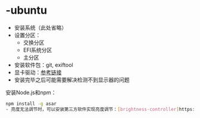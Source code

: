 # -ubuntu
- 安装系统（此处省略） 
- 设置分区： 
  - 交换分区 
  - EFI系统分区 
  - 主分区 
- 安装软件包：git, exiftool 
- 显卡驱动：[参考链接](https://blog.csdn.net/Perfect886/article/details/119109380?spm=1001.2101.3001.6650.4&utm_medium=distribute.pc_relevant.none-task-blog-2%7Edefault%7ECTRLIST%7ERate-4-119109380-blog-128015155.235%5Ev38%5Epc_relevant_anti_t3_base&depth_1-utm_source=distribute.pc_relevant.none-task-blog-2%7Edefault%7ECTRLIST%7ERate-4-119109380-blog-128015155.235%5Ev38%5Epc_relevant_anti_t3_base&utm_relevant_index=9) 
- 安装完毕之后可能需要解决检测不到显示器的问题

安装Node.js和npm：

```bash
npm install -g asar
- 亮度无法调节时，可以安装第三方软件实现亮度调节：[brightness-controller]https://blog.csdn.net/qq_42928559/article/details/122754574?spm=1001.2101.3001.6650.5&utm_medium=distribute.pc_relevant.none-task-blog-2%7Edefault%7ECTRLIST%7ERate-5-122754574-blog-124334438.235%5Ev38%5Epc_relevant_anti_t3_base&depth_1-utm_source=distribute.pc_relevant.none-task-blog-2%7Edefault%7ECTRLIST%7ERate-5-122754574-blog-124334438.235%5Ev38%5Epc_relevant_anti_t3_base&utm_relevant_index=9
